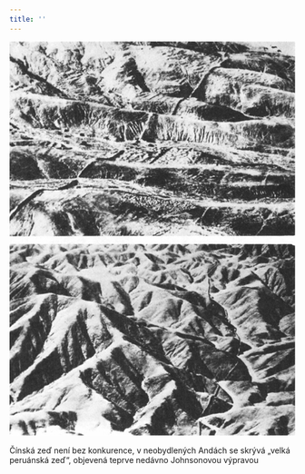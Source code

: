 ```yaml
---
title: ''
---
```


![018.jpg](./resources/018_fmt.jpeg)

Čínská zeď není bez konkurence, v neobydlených Andách se skrývá „velká peruánská zeď“, objevená teprve nedávno Johnsonovou výpravou

